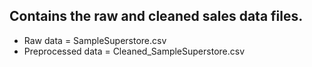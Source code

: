 ## Contains the raw and cleaned sales data files.

- Raw data = SampleSuperstore.csv
- Preprocessed data = Cleaned_SampleSuperstore.csv
